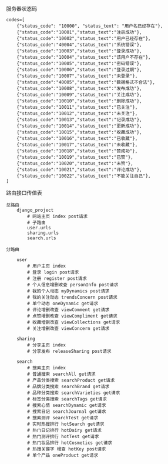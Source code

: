 服务器状态码

    codes=[
        {"status_code": "10000", "status_text": "用户名已经存在"},
        {"status_code":"10001","status_text":"注册成功"},
        {"status_code":"10002","status_text":"用户已经存在"},
        {"status_code":"40004","status_text":"系统错误"},
        {"status_code":"10003","status_text":"登录成功"},
        {"status_code":"10004","status_text":"该用户不存在"},
        {"status_code":"10005","status_text":"密码错误"},
        {"status_code":"10006","status_text":"登录过期"},
        {"status_code":"10007","status_text":"未登录"},
        {"status_code":"40005","status_text":"数据格式不合法"},
        {"status_code":"10008","status_text":"发布成功"},
        {"status_code":"10009","status_text":"关注成功"},
        {"status_code":"10010","status_text":"删除成功"},
        {"status_code":"10011","status_text":"已关注"},
        {"status_code":"10012","status_text":"未关注"},
        {"status_code":"10013","status_text":"记录成功"},
        {"status_code":"10014","status_text":"更新成功"},
        {"status_code":"10015","status_text":"收藏成功"},
        {"status_code":"10016","status_text":"已收藏"},
        {"status_code":"10017","status_text":"未收藏"},
        {"status_code":"10018","status_text":"赞成功"},
        {"status_code":"10019","status_text":"已赞"},
        {"status_code":"10020","status_text":"未赞"},
        {"status_code":"10021","status_text":"评论成功"},
        {"status_code":"10022","status_text":"不能关注自己"},
    ]

路由接口传值表

    总路由
        django_project
            # 网站主页 index post请求
            # 子路由
            user.urls
            sharing.urls
            search.urls

    分路由

        user
            # 用户主页 index
            # 登录 login post请求
            # 注册 register post请求
            # 个人信息增删改查 personInfo post请求
            # 我的个人动态 myDynamics post请求
            # 我的关注动态 trendsConcern post请求
            # 单个动态 oneDynamic get请求
            # 评论增删改查 viewComment get请求
            # 点赞增删改查 viewCompliment get请求
            # 收藏增删改查 viewCollections get请求
            # 关注增删改查 viewConcern get请求

        sharing
            # 分享主页 index
            # 分享发布 releaseSharing post请求

        search
            # 搜索主页 index
            # 普通搜索 searchAll get请求
            # 产品分类搜索 searchProduct get请求
            # 品牌分类搜索 searchBrand get请求
            # 品种分类搜索 searchVarieties get请求
            # 标签分类搜索 searchTags get请求
            # 搜索心情 searchDynamic get请求
            # 搜索日记 searchJournal get请求
            # 搜索测评 searchTest get请求
            # 实时热搜排行 hotSearch get请求
            # 热门日记排行 hotDairy get请求
            # 热门测评排行 hotTest get请求
            # 热门妆品排行 hotCosmetics get请求
            # 热搜关键字 增查 hotKey post请求
            # 单个产品 oneProduct get请求
